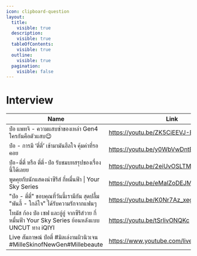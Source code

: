 ```yaml
---
icon: clipboard-question
layout:
  title:
    visible: true
  description:
    visible: true
  tableOfContents:
    visible: true
  outline:
    visible: true
  pagination:
    visible: false
---
```


# Interview

<table data-column-title-hidden data-view="cards">
  <thead>
    <tr>
      <th>Name</th>
      <th data-hidden data-type="content-ref">Link</th>
      <th data-hidden data-card-cover data-type="files"></th>
    </tr>
  </thead>
  
  <tbody>
    <tr>
      <td>ป๋อ แพทจิ - ความแสบซ่าของเหล่า Gen4 ใครกันคือตัวแสบ😉</td>
      <td><a href="https://youtu.be/ZK5CiEEVJ-E">https://youtu.be/ZK5CiEEVJ-E</a></td>
      <td><a href="../.gitbook/assets/it-1.jpg">it-1.jpg</a></td>
    </tr>
    <tr>
      <td>ป๋อ - การมี ‘ตี๋ตี๋’ เข้ามามันฮีลใจ คุ้มค่าที่รอคอย</td><td><a href="https://youtu.be/y0WbVwDntEg">https://youtu.be/y0WbVwDntEg</a></td>
      <td><a href="../.gitbook/assets/it-2.jpg">it-2.jpg</a></td>
    </tr>
    <tr>
      <td>ป๋อ-ตี๋ตี๋ หรือ ตี๋ตี๋-ป๋อ รับชมบทสรุปของเรื่องนี้ได้เลยย</td>
      <td><a href="https://youtu.be/2eiUvOSLTMc">https://youtu.be/2eiUvOSLTMc</a></td>
      <td><a href="../.gitbook/assets/it-3.jpg">it-3.jpg</a></td>
    </tr>
    <tr>
      <td>พูดคุยกับนักแสดงนำซีรีส์ กี่หมื่นฟ้า | Your Sky Series</td>
      <td><a href="https://youtu.be/eMalZoDEJMc">https://youtu.be/eMalZoDEJMc</a></td>
      <td><a href="../.gitbook/assets/it-5.jpg">it-5.jpg</a></td>
    </tr>
    <tr>
      <td>"ป๋อ - ตี๋ตี๋" ขอบคุณที่วันนี้เรามีกัน สุดปลื้ม "พันลี้ - ใกล้ใจ" ได้รับความรักจากแฟนๆ</td>
      <td><a href="https://youtu.be/K0Nr7Az_xeg">https://youtu.be/K0Nr7Az_xeg</a></td>
      <td><a href="../.gitbook/assets/it-6.jpg">it-6.jpg</a></td>
    </tr>
    <tr>
      <td>โทมัส ก้อง ป๋อ เซฟ และอู๋อู๋ จากซีรีส์วาย กี่หมื่นฟ้า Your Sky Series ย้อนหลังแบบ UNCUT ทาง iQIYI</td>
      <td><a href="https://youtu.be/tSrlivONQKc">https://youtu.be/tSrlivONQKc</a></td>
      <td><a href="../.gitbook/assets/it-7.jpg">it-7.jpg</a></td>
    </tr>
    <tr>
      <td>Live สัมภาษณ์ ป๋อตี๋ #มิลเล่งานผิวนิวเจน #MilleSkinofNewGen#Millebeaute</td>
      <td><a href="https://www.youtube.com/live/jZQ8bnhhNKM">https://www.youtube.com/live/jZQ8bnhhNKM</a></td>
      <td><a href="../.gitbook/assets/it-8.jpg">it-8.jpg</a></td>
    </tr>
  </tbody>
</table>

